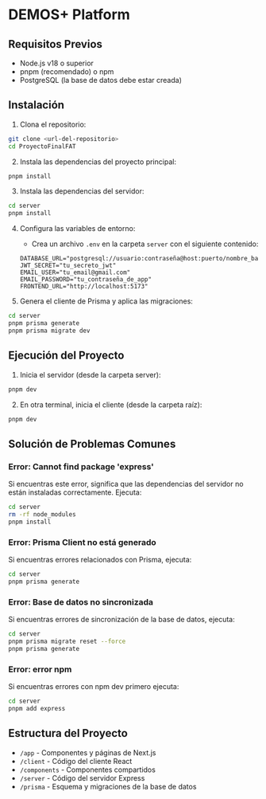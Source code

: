 # DEMOS+ Platform

## Requisitos Previos

- Node.js v18 o superior
- pnpm (recomendado) o npm
- PostgreSQL (la base de datos debe estar creada)

## Instalación

1. Clona el repositorio:
```bash
git clone <url-del-repositorio>
cd ProyectoFinalFAT
```

2. Instala las dependencias del proyecto principal:
```bash
pnpm install
```

3. Instala las dependencias del servidor:
```bash
cd server
pnpm install
```

4. Configura las variables de entorno:
   - Crea un archivo `.env` en la carpeta `server` con el siguiente contenido:
   ```env
   DATABASE_URL="postgresql://usuario:contraseña@host:puerto/nombre_base_datos"
   JWT_SECRET="tu_secreto_jwt"
   EMAIL_USER="tu_email@gmail.com"
   EMAIL_PASSWORD="tu_contraseña_de_app"
   FRONTEND_URL="http://localhost:5173"
   ```

5. Genera el cliente de Prisma y aplica las migraciones:
```bash
cd server
pnpm prisma generate
pnpm prisma migrate dev
```

## Ejecución del Proyecto

1. Inicia el servidor (desde la carpeta server):
```bash
pnpm dev
```

2. En otra terminal, inicia el cliente (desde la carpeta raíz):
```bash
pnpm dev
```

## Solución de Problemas Comunes

### Error: Cannot find package 'express'
Si encuentras este error, significa que las dependencias del servidor no están instaladas correctamente. Ejecuta:
```bash
cd server
rm -rf node_modules
pnpm install
```

### Error: Prisma Client no está generado
Si encuentras errores relacionados con Prisma, ejecuta:
```bash
cd server
pnpm prisma generate
```

### Error: Base de datos no sincronizada
Si encuentras errores de sincronización de la base de datos, ejecuta:
```bash
cd server
pnpm prisma migrate reset --force
pnpm prisma generate
```
### Error: error npm
Si encuentras errores con npm dev primero ejecuta:
```bash
cd server
pnpm add express
```
## Estructura del Proyecto

- `/app` - Componentes y páginas de Next.js
- `/client` - Código del cliente React
- `/components` - Componentes compartidos
- `/server` - Código del servidor Express
- `/prisma` - Esquema y migraciones de la base de datos 
